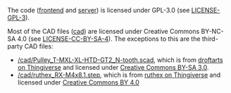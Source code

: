 The code ([frontend](/frontend) and [server](/server)) is licensed under GPL-3.0 (see [LICENSE-GPL-3](/LICENSE-GPL-3)).

Most of the CAD files ([cad](/cad)) are licensed under Creative Commons BY-NC-SA 4.0 (see [LICENSE-CC-BY-SA-4](/LICENSE-CC-BY-SA-4)). The exceptions to this are the third-party CAD files:
- [/cad/Pulley_T-MXL-XL-HTD-GT2_N-tooth.scad](/cad/Pulley_T-MXL-XL-HTD-GT2_N-tooth.scad), which is from [droftarts on Thingiverse](https://www.thingiverse.com/thing:16627/files) and licensed under [Creative Commons BY-SA 3.0](https://creativecommons.org/licenses/by-sa/3.0/).
- [/cad/ruthex_RX-M4x8.1.step](/cad//ruthex_RX-M4x8.1.step), which is from [ruthex on Thingiverse](https://www.thingiverse.com/thing:4682424) and licensed under [Creative Commons BY 4.0](https://creativecommons.org/licenses/by/4.0/)